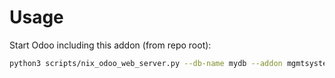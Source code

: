 # Usage

Start Odoo including this addon (from repo root):

```bash
python3 scripts/nix_odoo_web_server.py --db-name mydb --addon mgmtsystem_quality
```
